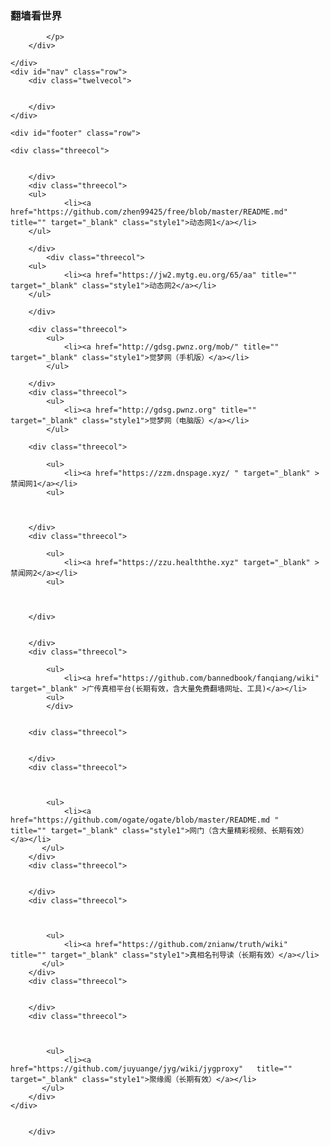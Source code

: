 <head>
<meta name="viewport" content="width=device-width, initial-scale=1.0"/>
</head>
<body>
<div class="container">
	<div id="header" class="row">
		<div class="sevencol">
		 <h3>翻墙看世界</h3>
		</div>
		<div class="fivecol last">
			<p>
				
			</p>
		</div>
		
	</div>
	<div id="nav" class="row">
		<div class="twelvecol">
				
		
		</div>
	</div>
	
	<div id="footer" class="row">
	
	<div class="threecol">
			
			
		</div>
		<div class="threecol">
		<ul>
				<li><a href="https://github.com/zhen99425/free/blob/master/README.md" title="" target="_blank" class="style1">动态网1</a></li>
		</ul>
			
		</div>
			<div class="threecol">
		<ul>
				<li><a href="https://jw2.mytg.eu.org/65/aa" title="" target="_blank" class="style1">动态网2</a></li>
		</ul>
			
		</div>
		
		<div class="threecol">
			<ul>	
				<li><a href="http://gdsg.pwnz.org/mob/" title="" target="_blank" class="style1">觉梦网（手机版）</a></li>
			</ul>
			
		</div>
		<div class="threecol">
			<ul>	
				<li><a href="http://gdsg.pwnz.org" title="" target="_blank" class="style1">觉梦网（电脑版）</a></li>
			</ul>
			
		<div class="threecol">
			
			<ul>
				<li><a href="https://zzm.dnspage.xyz/ " target="_blank" >禁闻网1</a></li>
			<ul>
				
			
			
		</div>
		<div class="threecol">
			
			<ul>
				<li><a href="https://zzu.healththe.xyz" target="_blank" >禁闻网2</a></li>
			<ul>
				

			
		</div>
		
	
		</div>
		<div class="threecol">
			
			<ul>
				<li><a href="https://github.com/bannedbook/fanqiang/wiki" target="_blank" >广传真相平台(长期有效，含大量免费翻墙网址、工具)</a></li>
			<ul>
			</div>
		
	
		<div class="threecol">
			
			
		</div>
		<div class="threecol">
			
				
				
			<ul>
				<li><a href="https://github.com/ogate/ogate/blob/master/README.md "   title="" target="_blank" class="style1">网门（含大量精彩视频、长期有效）</a></li>
	       </ul>
		</div>
		<div class="threecol">
			
			
		</div>
		<div class="threecol">
			
				
				
			<ul>
				<li><a href="https://github.com/znianw/truth/wiki"   title="" target="_blank" class="style1">真相名刊导读（长期有效）</a></li>
	       </ul>
		</div>
		<div class="threecol">
			
			
		</div>
		<div class="threecol">
			
				
				
			<ul>
				<li><a href="https://github.com/juyuange/jyg/wiki/jygproxy"   title="" target="_blank" class="style1">聚缘阁（长期有效）</a></li>
	       </ul>
		</div>
	</div>

		
		</div>
	
</div>

</body>
</html>
